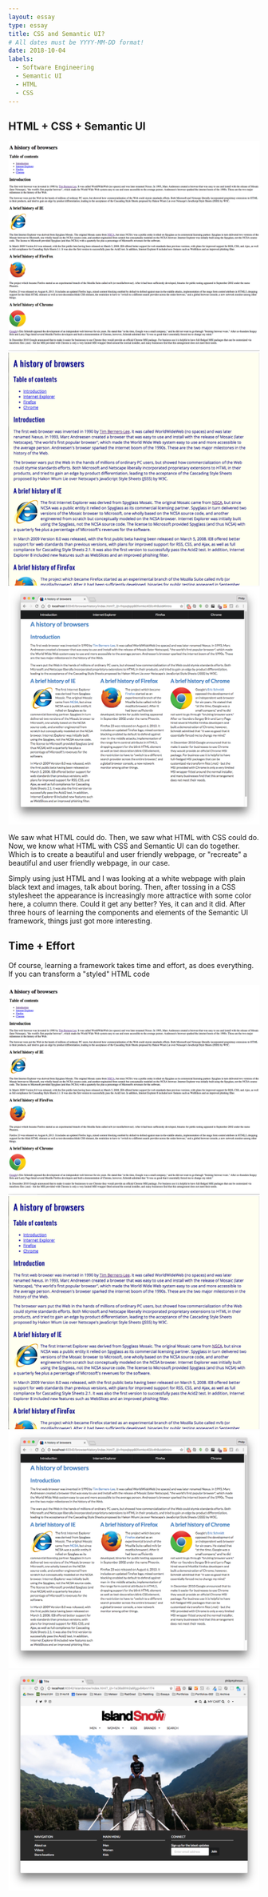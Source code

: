 ```yaml
---
layout: essay
type: essay
title: CSS and Semantic UI?
# All dates must be YYYY-MM-DD format!
date: 2018-10-04
labels:
  - Software Engineering
  - Semantic UI
  - HTML
  - CSS
---
```


## HTML + CSS + Semantic UI

<img class="ui medium right floated image" src="../images/browserhistory1.png">
<img class="ui medium right floated image" src="../images/browserhistory2.png">
<img class="ui medium right floated image" src="../images/browserhistorysemantic.png">

We saw what HTML could do. Then, we saw what HTML with CSS could do. Now, we know what HTML with CSS and Semantic UI can do together. Which is to create a beautiful and user friendly webpage, or "recreate" a beautiful and user friendly webpage, in our case.

Simply using just HTML and I was looking at a white webpage with plain black text and images, talk about boring. Then, after tossing in a CSS stylesheet the appearance is increasingly more attractice with some color here, a column there. Could it get any better? Yes, it can and it did. After three hours of learning the components and elements of the Semantic UI framework, things just got more interesting.

## Time + Effort

Of course, learning a framework takes time and effort, as does everything. If you can transform a "styled" HTML code

<div class="ui grid">
  <div class="four column"></div>
    <img class="ui small right floated image" src="../images/browserhistory1.png">
  <div class="four column"></div>
    <img class="ui small right floated image" src="../images/browserhistory2.png">
  <div class="four column"></div>
    <img class="ui small right floated image" src="../images/browserhistorysemantic.png">
  <div class="four column"></div>
    <img class="ui small right floated image" src="../images/islandsnow.png">
</div>
